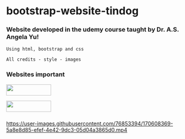 # bootstrap-website-tindog
### Website developed in the udemy course taught by Dr. A.S. Angela Yu!
`Using html, bootstrap and css`

`All credits - style - images`

### Websites important ###

<a href="https://getbootstrap.com/docs/5.2/getting-started/introduction/" target="_blank"><img height="30" width="120" src="https://img.shields.io/badge/-Bootstrap website-red" target="_blank"></a>

<a href="https://fontawesome.com/" target="_blank"><img height="30" width="120" src="https://img.shields.io/badge/-fontawesome-red" target="_blank"></a>

###



https://user-images.githubusercontent.com/76853394/170608369-5a8e8d85-efef-4e42-9dc3-05d04a3865d0.mp4
